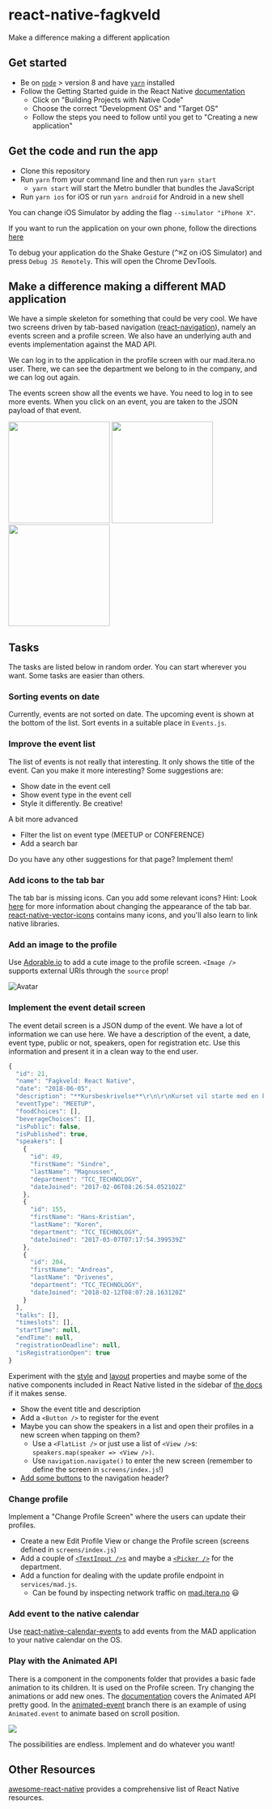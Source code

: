 # react-native-fagkveld

Make a difference making a different application

## Get started

- Be on [`node`](https://nodejs.org/en/) > version 8 and have [`yarn`](https://yarnpkg.com/lang/en/) installed
- Follow the Getting Started guide in the React Native [documentation](https://facebook.github.io/react-native/docs/getting-started.html)
  - Click on "Building Projects with Native Code"
  - Choose the correct "Development OS" and "Target OS"
  - Follow the steps you need to follow until you get to "Creating a new application"

## Get the code and run the app

- Clone this repository
- Run `yarn` from your command line and then run `yarn start`
  - `yarn start` will start the Metro bundler that bundles the JavaScript
- Run `yarn ios` for iOS or run `yarn android` for Android in a new shell

You can change iOS Simulator by adding the flag `--simulator "iPhone X"`.

If you want to run the application on your own phone, follow the directions [here](https://facebook.github.io/react-native/docs/running-on-device.html)

To debug your application do the Shake Gesture (<kbd>^⌘Z</kbd> on iOS Simulator) and press `Debug JS Remotely`. This will open the Chrome DevTools.

## Make a difference making a different MAD application

We have a simple skeleton for something that could be very cool. We have two screens driven
by tab-based navigation ([react-navigation](https://reactnavigation.org/)),
namely an events screen and a profile screen. We also have an underlying auth and events implementation against the MAD API.

We can log in to the application in the profile screen with our mad.itera.no user.
There, we can see the department we belong to in the company, and we can log out again.

The events screen show all the events we have. You need to log in to see more events.
When you click on an event, you are taken to the JSON payload of that event.

<img src="https://github.com/Hanse/react-native-fagkveld/blob/master/docs/screenshot-1.png" width="200"> <img src="https://github.com/Hanse/react-native-fagkveld/blob/master/docs/screenshot-2.png" width="200"> <img src="https://github.com/Hanse/react-native-fagkveld/blob/master/docs/screenshot-3.png" width="200">

## Tasks

The tasks are listed below in random order. You can start wherever you want. Some tasks are easier than others.

### Sorting events on date

Currently, events are not sorted on date. The upcoming event is shown at the bottom of the list. Sort events in a
suitable place in `Events.js`.

### Improve the event list

The list of events is not really that interesting. It only shows the title of the event. Can you make it more interesting?
Some suggestions are:

- Show date in the event cell
- Show event type in the event cell
- Style it differently. Be creative!

A bit more advanced

- Filter the list on event type (MEETUP or CONFERENCE)
- Add a search bar

Do you have any other suggestions for that page? Implement them!

### Add icons to the tab bar

The tab bar is missing icons. Can you add some relevant icons? Hint: Look [here](https://reactnavigation.org/docs/en/tab-based-navigation.html)
for more information about changing the appearance of the tab bar. [react-native-vector-icons](https://github.com/oblador/react-native-vector-icons) contains many icons, and you'll also learn to link native libraries.

### Add an image to the profile

Use [Adorable.io](http://avatars.adorable.io/#demo) to add a cute image to the profile screen. `<Image />` supports external URIs through the `source` prop!

![Avatar](https://api.adorable.io/avatars/285/Mad@adorable.png)

### Implement the event detail screen

The event detail screen is a JSON dump of the event. We have a lot of information we can use here. We have a description
of the event, a date, event type, public or not, speakers, open for registration etc. Use this information and present it in
a clean way to the end user.

```javascript
{
  "id": 21,
  "name": "Fagkveld: React Native",
  "date": "2018-06-05",
  "description": "**Kursbeskrivelse**\r\n\r\nKurset vil starte med en kort introduksjon til React Native. Hva er det, hvorfor bør man bruke det og hvor passer det i React-landskapet? Deretter vil vi se på hvordan man praktisk kan komme i gang ved å titte på en eksempelapplikasjon. Til slutt skal vi dykke litt dypere ned i React Native-arkitekturen og se litt på hvordan det henger sammen.\r\n\r\nNår vi er ferdige med å snakke er det fritt fram for å lage sin egen app basert på et lite skjelett og et enkelt API. \r\n\r\n**Hva bør gjøres før du kommer:**\r\n\r\nGå til [facebook.github.io/react-native/docs/getting-started.html](https://facebook.github.io/react-native/docs/getting-started.html) og trykk på “Building Projects with Native Code”. Følg de ulike stegene for ditt operativsystem og de plattformene du ønsker å nå (iOS og/eller Android). Ta med egen mobil + kabel om du vil kjøre på din egen enhet!",
  "eventType": "MEETUP",
  "foodChoices": [],
  "beverageChoices": [],
  "isPublic": false,
  "isPublished": true,
  "speakers": [
    {
      "id": 49,
      "firstName": "Sindre",
      "lastName": "Magnussen",
      "department": "TCC_TECHNOLOGY",
      "dateJoined": "2017-02-06T08:26:54.052102Z"
    },
    {
      "id": 155,
      "firstName": "Hans-Kristian",
      "lastName": "Koren",
      "department": "TCC_TECHNOLOGY",
      "dateJoined": "2017-03-07T07:17:54.399539Z"
    },
    {
      "id": 204,
      "firstName": "Andreas",
      "lastName": "Drivenes",
      "department": "TCC_TECHNOLOGY",
      "dateJoined": "2018-02-12T08:07:28.163120Z"
    }
  ],
  "talks": [],
  "timeslots": [],
  "startTime": null,
  "endTime": null,
  "registrationDeadline": null,
  "isRegistrationOpen": true
}
```

Experiment with the [style](https://facebook.github.io/react-native/docs/style.html) and [layout](https://facebook.github.io/react-native/docs/flexbox.html) properties and maybe some of the native components included in React Native listed in the sidebar of [the docs](https://facebook.github.io/react-native/docs/getting-started.html) if it makes sense.

- Show the event title and description
- Add a `<Button />` to register for the event
- Maybe you can show the speakers in a list and open their profiles in a new screen when tapping on them?
  - Use a `<FlatList />` or just use a list of `<View />`s: `speakers.map(speaker => <View />)`.
  - Use `navigation.navigate()` to enter the new screen (remember to define the screen in `screens/index.js`!)
- [Add some buttons](https://reactnavigation.org/docs/en/header-buttons.html) to the navigation header?

### Change profile

Implement a "Change Profile Screen" where the users can update their profiles.

- Create a new Edit Profile View or change the Profile screen (screens defined in `screens/index.js`)
- Add a couple of [`<TextInput />s`](https://facebook.github.io/react-native/docs/textinput.html) and maybe a [`<Picker />`](https://facebook.github.io/react-native/docs/picker.html) for the department.
- Add a function for dealing with the update profile endpoint in `services/mad.js`.
  - Can be found by inspecting network traffic on [mad.itera.no](https://mad.itera.no) 😃

### Add event to the native calendar

Use [react-native-calendar-events](https://github.com/wmcmahan/react-native-calendar-events) to add events from the MAD
application to your native calendar on the OS.

### Play with the Animated API

There is a <Fade /> component in the components folder that provides a basic fade animation to its children. It is used on the Profile screen. Try changing the animations or add new ones. The [documentation](https://facebook.github.io/react-native/docs/animations.html) covers the Animated API pretty good.
In the [animated-event](https://github.com/Hanse/react-native-fagkveld/tree/animated-event) branch there is an example of using `Animated.event` to animate based on scroll position.

![](http://g.recordit.co/TOnmjXoo1G.gif)

The possibilities are endless. Implement and do whatever you want!

## Other Resources

[awesome-react-native](https://github.com/jondot/awesome-react-native) provides a comprehensive list of React Native resources.
